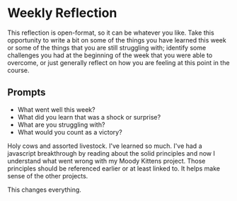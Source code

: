 # Weekly Reflection
This reflection is open-format, so it can be whatever you like. Take this opportunity to write a bit on some of the things you have learned this week or some of the things that you are still struggling with; identify some challenges you had at the beginning of the week that you were able to overcome, or just generally reflect on how you are feeling at this point in the course.

## Prompts
- What went well this week?
- What did you learn that was a shock or surprise?
- What are you struggling with?
- What would you count as a victory?

Holy cows and assorted livestock. I've learned so much. I've had a javascript breakthrough by reading about the solid principles and now I understand what went wrong with my Moody Kittens project.  Those principles should be referenced earlier or at least linked to. It helps make sense of the other projects.

This changes everything.